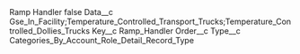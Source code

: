 <?xml version="1.0" encoding="UTF-8"?>
<CustomMetadata xmlns="http://soap.sforce.com/2006/04/metadata" xmlns:xsi="http://www.w3.org/2001/XMLSchema-instance" xmlns:xsd="http://www.w3.org/2001/XMLSchema">
    <label>Ramp Handler</label>
    <protected>false</protected>
    <values>
        <field>Data__c</field>
        <value xsi:type="xsd:string">Gse_In_Facility;Temperature_Controlled_Transport_Trucks;Temperature_Controlled_Dollies_Trucks</value>
    </values>
    <values>
        <field>Key__c</field>
        <value xsi:type="xsd:string">Ramp_Handler</value>
    </values>
    <values>
        <field>Order__c</field>
        <value xsi:nil="true"/>
    </values>
    <values>
        <field>Type__c</field>
        <value xsi:type="xsd:string">Categories_By_Account_Role_Detail_Record_Type</value>
    </values>
</CustomMetadata>
